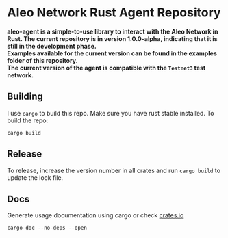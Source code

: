 # Aleo Network Rust Agent Repository
**aleo-agent is a simple-to-use library to interact with the Aleo Network in Rust.
The current repository is in version 1.0.0-alpha, indicating that it is still in the development phase.  
Examples available for the current version can be found in the examples folder of this repository.  
The current version of the agent is compatible with the `Testnet3` test network.**

## Building
I use `cargo` to build this repo. Make sure you have rust stable installed. To build the repo:

```shell
cargo build
```

## Release
To release, increase the version number in all crates and run `cargo build` to update the lock file.

## Docs
Generate usage documentation using cargo or check [crates.io](https://crates.io/crates/aleo-agent)

```shell
cargo doc --no-deps --open
```